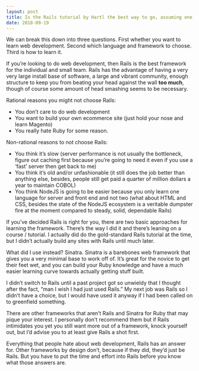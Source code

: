 ```yaml
---
layout: post
title: Is the Rails tutorial by Hartl the best way to go, assuming one is willing to do the work? From your May 2017 answer to &quot;Why are so many genius coders and hackers not giving tips to others to become like them?&quot;
date: 2018-09-19
---
```


<p>We can break this down into three questions. First whether you want to learn web development. Second which language and framework to choose. Third is how to learn it.</p><p>If you’re looking to do web development, then Rails is the best framework for the individual and small team. Rails has the advantage of having a very very large install base of software, a large and vibrant community, enough structure to keep you from beating your head against the wall <b>too much</b>, though of course some amount of head smashing seems to be necessary.</p><p>Rational reasons you might not choose Rails:</p><ul><li>You don’t care to do web development</li><li>You want to build your own ecommerce site (just hold your nose and learn Magento)</li><li>You really hate Ruby for some reason.</li></ul><p>Non-rational reasons to not choose Rails:</p><ul><li>You think it’s slow (server performance is not usually the bottleneck, figure out caching first because you’re going to need it even if you use a ‘fast’ server then get back to me)</li><li>You think it’s old and/or unfashionable (it still does the job better than anything else, besides, people still get paid a quarter of million dollars a year to maintain COBOL)</li><li>You think NodeJS is going to be easier because you only learn one language for server and front end and not two (what about HTML and CSS, besides the state of the NodeJS ecosystem is a veritable dumpster fire at the moment compared to steady, solid, dependable Rails)</li></ul><p>If you’ve decided Rails is right for you, there are two basic approaches for learning the framework. There’s the way I did it and there’s leaning on a course / tutorial. I actually did do the gold-standard Rails tutorial at the time, but I didn’t actually build any sites with Rails until much later.</p><p>What did I use instead? Sinatra. Sinatra is a barebones web framework that gives you a very minimal base to work off of. It’s great for the novice to get their feet wet, and you can build your Ruby knowledge and have a much easier learning curve towards actually getting stuff built.</p><p>I didn’t switch to Rails until a past project got so unwieldy that I thought after the fact, “man I wish I had just used Rails.” My next job was Rails so I didn’t have a choice, but I would have used it anyway if I had been called on to greenfield something.</p><p>There are other frameworks that aren’t Rails and Sinatra for Ruby that may pique your interest. I personally don’t recommend them but if Rails intimidates you yet you still want more out of a framework, knock yourself out, but I’d advise you to at least give Rails a shot first.</p><p>Everything that people hate about web development, Rails has an answer for. Other frameworks by design don’t, because if they did, they’d just be Rails. But you have to put the time and effort into Rails before you know what those answers are.</p>
